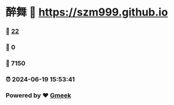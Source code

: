 # 醉舞 :link: https://szm999.github.io 
### :page_facing_up: [22](https://szm999.github.io/tag.html) 
### :speech_balloon: 0 
### :hibiscus: 7150 
### :alarm_clock: 2024-06-19 15:53:41 
### Powered by :heart: [Gmeek](https://github.com/Meekdai/Gmeek)
